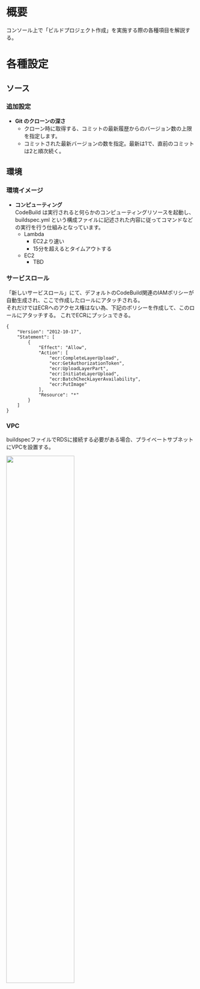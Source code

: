 # 概要
コンソール上で「ビルドプロジェクト作成」を実施する際の各種項目を解説する。

# 各種設定
## ソース
### 追加設定
- **Git のクローンの深さ**
  - クローン時に取得する、コミットの最新履歴からのバージョン数の上限を指定します。
  - コミットされた最新バージョンの数を指定。最新は1で、直前のコミットは2と順次続く。

## 環境
### 環境イメージ
- **コンピューティング**  
CodeBuild は実行されると何らかのコンピューティングリソースを起動し、buildspec.yml という構成ファイルに記述された内容に従ってコマンドなどの実行を行う仕組みとなっています。
  - Lambda
    - EC2より速い
    - 15分を超えるとタイムアウトする 
  - EC2
    - TBD
   
### サービスロール
「新しいサービスロール」にて、デフォルトのCodeBuild関連のIAMポリシーが自動生成され、ここで作成したロールにアタッチされる。  
それだけではECRへのアクセス権はない為、下記のポリシーを作成して、このロールにアタッチする。
これでECRにプッシュできる。

```
{
    "Version": "2012-10-17",
    "Statement": [
        {
            "Effect": "Allow",
            "Action": [
                "ecr:CompleteLayerUpload",
                "ecr:GetAuthorizationToken",
                "ecr:UploadLayerPart",
                "ecr:InitiateLayerUpload",
                "ecr:BatchCheckLayerAvailability",
                "ecr:PutImage"
            ],
            "Resource": "*"
        }
    ]
}
```


### VPC
buildspecファイルでRDSに接続する必要がある場合、プライベートサブネットにVPCを設置する。

<img src="https://github.com/adgjmptwgw/infra-note/assets/66456130/b42c61dc-d6a9-4528-81b0-9fab6652c286" width="60%">
